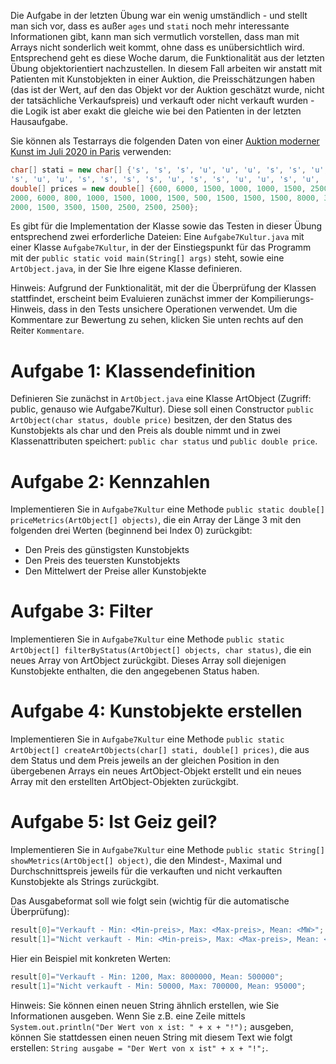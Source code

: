 Die Aufgabe in der letzten Übung war ein wenig umständlich - und stellt man sich vor, dass es außer `ages` und `stati` noch mehr interessante Informationen gibt, kann man sich vermutlich vorstellen, dass man mit Arrays nicht sonderlich weit kommt, ohne dass es unübersichtlich wird. Entsprechend geht es diese Woche darum, die Funktionalität aus der letzten Übung objektorientiert nachzustellen. In diesem Fall arbeiten wir anstatt mit Patienten mit Kunstobjekten in einer Auktion, die Preisschätzungen haben (das ist der Wert, auf den das Objekt vor der Auktion geschätzt wurde, nicht der tatsächliche Verkaufspreis) und verkauft oder nicht verkauft wurden - die Logik ist aber exakt die gleiche wie bei den Patienten in der letzten Hausaufgabe. 

Sie können als Testarrays die folgenden Daten von einer [Auktion moderner Kunst im Juli 2020 in Paris](https://bidtoart.com/auction-houses/modern-art/79115b60-02c0-11eb-8cba-c4b301b9da2d) verwenden:

```java
char[] stati = new char[] {'s', 's', 's', 'u', 'u', 'u', 's', 's', 'u', 'u', 'u', 'u', 's', 's', 'u', 's', 's', 's', 
's', 'u', 'u', 's', 's', 's', 's', 'u', 's', 's', 'u', 'u', 's', 'u', 'u', 's', 's', 'u', 'u', 's', 's', 'u'};
double[] prices = new double[] {600, 6000, 1500, 1000, 1000, 1500, 2500, 1800, 1500, 400, 4000, 2000, 5000, 1000, 
2000, 6000, 800, 1000, 1500, 1000, 1500, 500, 1500, 1500, 1500, 8000, 3000, 8000, 2500, 5000, 1500, 5000, 10000, 
2000, 1500, 3500, 1500, 2500, 2500, 2500}; 
```

Es gibt für die Implementation der Klasse sowie das Testen in dieser Übung entsprechend zwei erforderliche Dateien: Eine `Aufgabe7Kultur.java` mit einer Klasse `Aufgabe7Kultur`, in der der Einstiegspunkt für das Programm mit der `public static void main(String[] args)` steht, sowie eine `ArtObject.java`, in der Sie Ihre eigene Klasse definieren.

Hinweis: Aufgrund der Funktionalität, mit der die Überprüfung der Klassen stattfindet, erscheint beim Evaluieren zunächst immer der Kompilierungs-Hinweis, dass in den Tests unsichere Operationen verwendet. Um die Kommentare zur Bewertung zu sehen, klicken Sie unten rechts auf den Reiter `Kommentare`.

# Aufgabe 1: Klassendefinition

Definieren Sie zunächst in `ArtObject.java` eine Klasse ArtObject (Zugriff: public, genauso wie Aufgabe7Kultur). Diese soll einen Constructor `public ArtObject(char status, double price)` besitzen, der den Status des Kunstobjekts als char und den Preis als double nimmt und in zwei Klassenattributen speichert: `public char status` und `public double price`.

# Aufgabe 2: Kennzahlen

Implementieren Sie in `Aufgabe7Kultur` eine Methode `public static double[] priceMetrics(ArtObject[] objects)`, die ein Array der Länge 3 mit den folgenden drei Werten (beginnend bei Index 0) zurückgibt:

* Den Preis des günstigsten Kunstobjekts
* Den Preis des teuersten Kunstobjekts
* Den Mittelwert der Preise aller Kunstobjekte

# Aufgabe 3: Filter

Implementieren Sie in `Aufgabe7Kultur` eine Methode `public static ArtObject[] filterByStatus(ArtObject[] objects, char status)`, die ein neues Array von ArtObject zurückgibt. Dieses Array soll diejenigen Kunstobjekte enthalten, die den angegebenen Status haben.

# Aufgabe 4: Kunstobjekte erstellen

Implementieren Sie in `Aufgabe7Kultur` eine Methode `public static ArtObject[] createArtObjects(char[] stati, double[] prices)`, die aus dem Status und dem Preis jeweils an der gleichen Position in den übergebenen Arrays ein neues ArtObject-Objekt erstellt und ein neues Array mit den erstellten ArtObject-Objekten zurückgibt.

# Aufgabe 5: Ist Geiz geil?

Implementieren Sie in `Aufgabe7Kultur` eine Methode `public static String[] showMetrics(ArtObject[] object)`, die den Mindest-, Maximal und Durchschnittspreis jeweils für die verkauften und nicht verkauften Kunstobjekte als Strings zurückgibt.

Das Ausgabeformat soll wie folgt sein (wichtig für die automatische Überprüfung):

```java
result[0]="Verkauft - Min: <Min-preis>, Max: <Max-preis>, Mean: <MW>";
result[1]="Nicht verkauft - Min: <Min-preis>, Max: <Max-preis>, Mean: <MW>";
```

Hier ein Beispiel mit konkreten Werten:

```java
result[0]="Verkauft - Min: 1200, Max: 8000000, Mean: 500000";
result[1]="Nicht verkauft - Min: 50000, Max: 700000, Mean: 95000";
```

Hinweis: Sie können einen neuen String ähnlich erstellen, wie Sie Informationen ausgeben. Wenn Sie z.B. eine Zeile mittels `System.out.println("Der Wert von x ist: " + x + "!");` ausgeben, können Sie stattdessen einen neuen String mit diesem Text wie folgt erstellen: `String ausgabe = "Der Wert von x ist" + x + "!";`.
